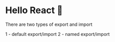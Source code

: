 # Hello React 🚀

There are two types of export and import

1 - default export/import
2 - named export/import
